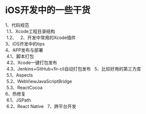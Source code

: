 # iOS开发中的一些干货
1、代码规范  
  1.1、Xcode工程目录结构  
  1.2、 
   
2、开发中常用的Xcode插件  
3、iOS开发中的tips  
4、APP发布与部署  
  4.1、脚本打包  
  4.2、Xcode一键打包发布  
  4.3、Jenkins+GitHub+fir-cli自动打包发布 
   
5、比较好用的第三方库  
  5.1、Aspects  
  5.2、WebViewJavaScriptBridge  
  5.3、ReactCocoa  
6、热修复  
  6.1、JSPath  
  6.2、React Native 
   
7、跨平台开发  
  
